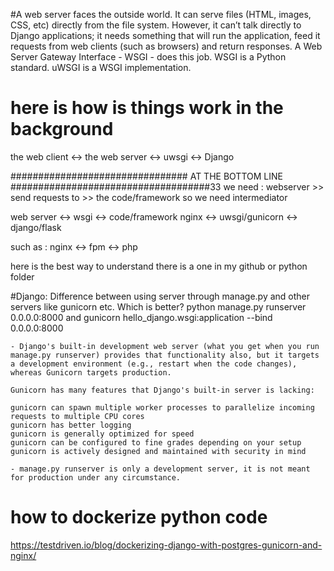 #A web server faces the outside world. It can serve files (HTML, images, CSS, etc) directly from the file system. However, it can’t talk directly to Django applications; it needs something that will run the application, feed it requests from web clients (such as browsers) and return responses.
A Web Server Gateway Interface - WSGI - does this job. WSGI is a Python standard.
uWSGI is a WSGI implementation. 


# here is how is things work in the background
the web client <-> the web server <-> uwsgi <-> Django


################################ AT THE BOTTOM LINE ####################################33
we need :
webserver >> send requests to >> the code/framework
so we need intermediator 

web server  <-> wsgi <-> code/framework
nginx   <-> uwsgi/gunicorn <-> django/flask

such as :  nginx  <-> fpm <-> php



here is the best way to understand there is a one in my github or python folder












#Django: Difference between using server through manage.py and other servers like gunicorn etc. Which is better?
python manage.py runserver 0.0.0.0:8000   and gunicorn hello_django.wsgi:application --bind 0.0.0.0:8000
```
- Django's built-in development web server (what you get when you run manage.py runserver) provides that functionality also, but it targets a development environment (e.g., restart when the code changes), whereas Gunicorn targets production.

Gunicorn has many features that Django's built-in server is lacking:

gunicorn can spawn multiple worker processes to parallelize incoming requests to multiple CPU cores
gunicorn has better logging
gunicorn is generally optimized for speed
gunicorn can be configured to fine grades depending on your setup
gunicorn is actively designed and maintained with security in mind

- manage.py runserver is only a development server, it is not meant for production under any circumstance.

```


# how to dockerize python code
https://testdriven.io/blog/dockerizing-django-with-postgres-gunicorn-and-nginx/

